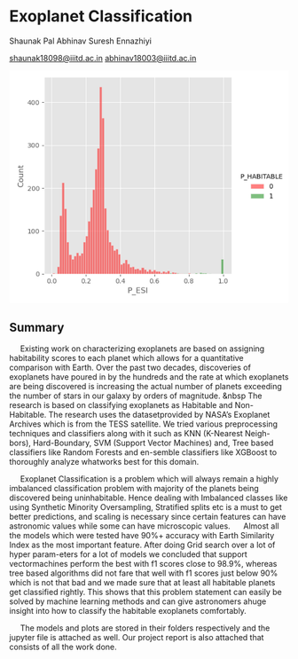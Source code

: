 # Exoplanet Classification

Shaunak Pal Abhinav Suresh Ennazhiyi

shaunak18098@iiitd.ac.in
abhinav18003@iiitd.ac.in

![image](https://github.com/blackhat-7/Exoplanet-Classification/blob/main/Plots/PlantHabitability_Vs_PlanetESI.png?raw=true)


## Summary
&nbsp;&nbsp;&nbsp;&nbsp; Existing work on characterizing exoplanets are based on assigning habitability scores to each planet which allows for a quantitative comparison with Earth. Over the past two decades, discoveries of exoplanets have poured in by the hundreds and the rate at which exoplanets are being discovered is increasing the actual number of planets exceeding the number of stars in our galaxy by orders of magnitude. 
&nbsp The  research  is  based  on  classifying  exoplanets  as  Habitable  and  Non-Habitable. The  research  uses  the  datasetprovided by NASA’s Exoplanet Archives which is from the TESS satellite.  We tried various preprocessing techniques and classifiers along with it such as KNN (K-Nearest Neigh-bors),  Hard-Boundary, SVM (Support  Vector  Machines) and,  Tree  based  classifiers  like  Random  Forests  and  en-semble classifiers like XGBoost to thoroughly analyze whatworks best for this domain.

&nbsp;&nbsp;&nbsp;&nbsp; Exoplanet Classification is a problem which will always remain a highly imbalanced classification problem with majority of the planets being discovered being uninhabitable. Hence dealing with Imbalanced classes like using Synthetic Minority Oversampling, Stratified splits etc is a must to get better predictions, and scaling is necessary since certain features can have astronomic values while some can have microscopic values. 
&nbsp;&nbsp;&nbsp;&nbsp; Almost  all  the  models  which  were  tested  have  90%+  accuracy with Earth Similarity Index as the most important feature. After doing Grid search over a lot of hyper param-eters for a lot of models we concluded that support vectormachines perform the best with f1 scores close to 98.9%, whereas tree based algorithms did not fare that well with f1 scores just below 90% which is not that bad and we made sure that at least all habitable planets get classified rightly. This shows that this problem statement can easily be solved by machine learning methods and can give astronomers ahuge insight into how to classify the habitable exoplanets comfortably.

&nbsp;&nbsp;&nbsp;&nbsp; The models and plots are stored in their folders respectively and the jupyter file is attached as well. Our project report is also attached that consists of all the work done.
